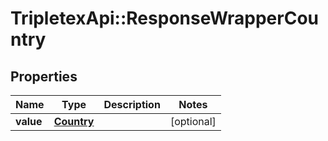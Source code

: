 # TripletexApi::ResponseWrapperCountry

## Properties
Name | Type | Description | Notes
------------ | ------------- | ------------- | -------------
**value** | [**Country**](Country.md) |  | [optional] 


